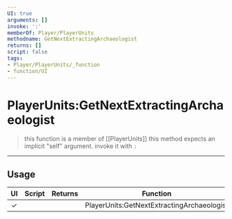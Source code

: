 ```yaml
---
UI: true
arguments: []
invoke: ':'
memberOf: Player/PlayerUnits
methodname: GetNextExtractingArchaeologist
returns: []
script: false
tags:
- Player/PlayerUnits/_function
- function/UI
---
```

# PlayerUnits:GetNextExtractingArchaeologist
> this function is a member of [[PlayerUnits]]
> this method expects an implicit "self" argument. invoke it with `:`
-----
## Usage
|  UI | Script | Returns | Function | Arguments |
|:---:|:------:|-------:|:--------:|:---------|
|✓| ||PlayerUnits:GetNextExtractingArchaeologist||
